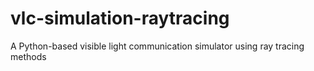 # vlc-simulation-raytracing
A Python-based visible light communication simulator using ray tracing methods
